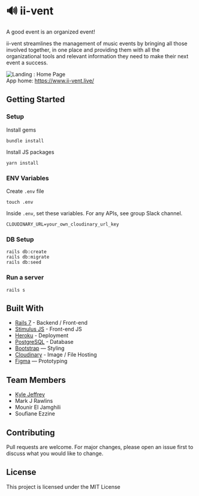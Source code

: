 # 🔊 ii-vent

A good event is an organized event!

ii-vent streamlines the management of music events by bringing all those involved together, in one place and providing them with all the organizational tools and relevant information they need to make their next event a success.


![Landing : Home Page](https://user-images.githubusercontent.com/76161172/188619526-5d9cd3c2-7180-44fc-bcd3-6ed774373079.png)
<br>
App home: https://www.ii-vent.live/
   

## Getting Started
### Setup

Install gems
```
bundle install
```
Install JS packages
```
yarn install
```

### ENV Variables
Create `.env` file
```
touch .env
```
Inside `.env`, set these variables. For any APIs, see group Slack channel.
```
CLOUDINARY_URL=your_own_cloudinary_url_key
```

### DB Setup
```
rails db:create
rails db:migrate
rails db:seed
```

### Run a server
```
rails s
```

## Built With
- [Rails 7](https://guides.rubyonrails.org/) - Backend / Front-end
- [Stimulus JS](https://stimulus.hotwired.dev/) - Front-end JS
- [Heroku](https://heroku.com/) - Deployment
- [PostgreSQL](https://www.postgresql.org/) - Database
- [Bootstrap](https://getbootstrap.com/) — Styling
- [Cloudinary](https://cloudinary.com/) - Image / File Hosting
- [Figma](https://www.figma.com) — Prototyping

## Team Members
- [Kyle Jeffrey](https://www.linkedin.com/in/kyle-jeffrey/)
- Mark J Rawlins
- Mounir El Jamghili
- Soufiane Ezzine

## Contributing
Pull requests are welcome. For major changes, please open an issue first to discuss what you would like to change.

## License
This project is licensed under the MIT License
